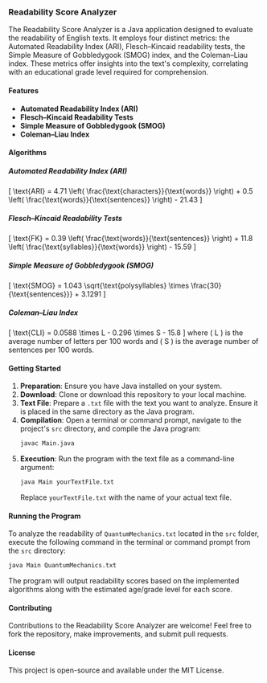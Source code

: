 ### Readability Score Analyzer

The Readability Score Analyzer is a Java application designed to evaluate the readability of English texts. It employs four distinct metrics: the Automated Readability Index (ARI), Flesch–Kincaid readability tests, the Simple Measure of Gobbledygook (SMOG) index, and the Coleman–Liau index. These metrics offer insights into the text's complexity, correlating with an educational grade level required for comprehension.

#### Features
- **Automated Readability Index (ARI)**
- **Flesch–Kincaid Readability Tests**
- **Simple Measure of Gobbledygook (SMOG)**
- **Coleman–Liau Index**

#### Algorithms

##### Automated Readability Index (ARI)
\[ \text{ARI} = 4.71 \left( \frac{\text{characters}}{\text{words}} \right) + 0.5 \left( \frac{\text{words}}{\text{sentences}} \right) - 21.43 \]

##### Flesch–Kincaid Readability Tests
\[ \text{FK} = 0.39 \left( \frac{\text{words}}{\text{sentences}} \right) + 11.8 \left( \frac{\text{syllables}}{\text{words}} \right) - 15.59 \]

##### Simple Measure of Gobbledygook (SMOG)
\[ \text{SMOG} = 1.043 \sqrt{\text{polysyllables} \times \frac{30}{\text{sentences}}} + 3.1291 \]

##### Coleman–Liau Index
\[ \text{CLI} = 0.0588 \times L - 0.296 \times S - 15.8 \]
where \( L \) is the average number of letters per 100 words and \( S \) is the average number of sentences per 100 words.

#### Getting Started

1. **Preparation**: Ensure you have Java installed on your system.
2. **Download**: Clone or download this repository to your local machine.
3. **Text File**: Prepare a `.txt` file with the text you want to analyze. Ensure it is placed in the same directory as the Java program.
4. **Compilation**: Open a terminal or command prompt, navigate to the project's `src` directory, and compile the Java program:
    ```bash
    javac Main.java
    ```
5. **Execution**: Run the program with the text file as a command-line argument:
    ```bash
    java Main yourTextFile.txt
    ```
   Replace `yourTextFile.txt` with the name of your actual text file.

#### Running the Program

To analyze the readability of `QuantumMechanics.txt` located in the `src` folder, execute the following command in the terminal or command prompt from the `src` directory:

```bash
java Main QuantumMechanics.txt
```

The program will output readability scores based on the implemented algorithms along with the estimated age/grade level for each score.

#### Contributing

Contributions to the Readability Score Analyzer are welcome! Feel free to fork the repository, make improvements, and submit pull requests.

#### License

This project is open-source and available under the MIT License.
